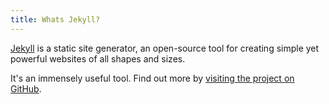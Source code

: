 ```yaml
---
title: Whats Jekyll?
---
```


<p class="lead"> <a href="http://jekyllrb.com">Jekyll</a> is a static site generator, an open-source tool for creating simple yet powerful websites of all shapes and sizes.</p>

It's an immensely useful tool. Find out more by [visiting the project on GitHub](https://github.com/jekyll/jekyll).
